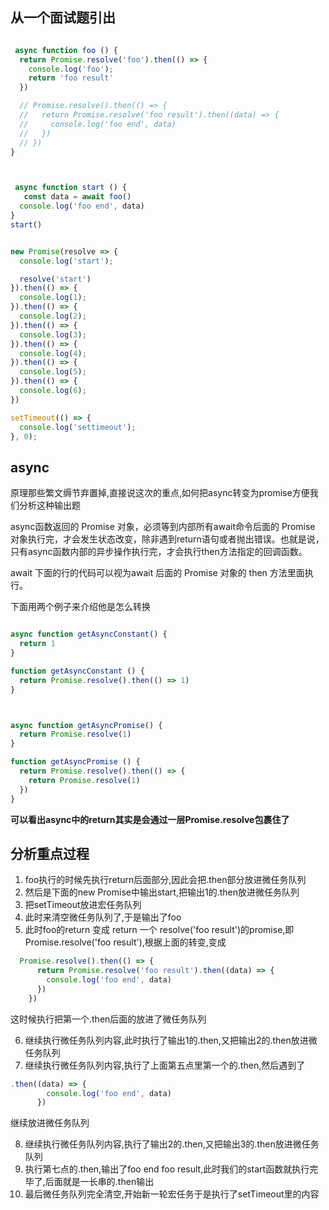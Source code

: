 <script setup>
  import AsyncExample from './AsyncExample.vue'
</script>

## 从一个面试题引出
<AsyncExample />

```js

 async function foo () {
  return Promise.resolve('foo').then(() => {
    console.log('foo');
    return 'foo result'
  })

  // Promise.resolve().then(() => {
  //   return Promise.resolve('foo result').then((data) => {
  //     console.log('foo end', data)
  //   })
  // })
}



 async function start () {
   const data = await foo()
  console.log('foo end', data)
}
start()


new Promise(resolve => {
  console.log('start');

  resolve('start')
}).then(() => {
  console.log(1);
}).then(() => {
  console.log(2);
}).then(() => {
  console.log(3);
}).then(() => {
  console.log(4);
}).then(() => {
  console.log(5);
}).then(() => {
  console.log(6);
})

setTimeout(() => {
  console.log('settimeout');
}, 0);

```

## async

原理那些繁文缛节弃置掉,直接说这次的重点,如何把async转变为promise方便我们分析这种输出题

async函数返回的 Promise 对象，必须等到内部所有await命令后面的 Promise 对象执行完，才会发生状态改变，除非遇到return语句或者抛出错误。也就是说，只有async函数内部的异步操作执行完，才会执行then方法指定的回调函数。

await 下面的行的代码可以视为await 后面的 Promise 对象的 then 方法里面执行。

下面用两个例子来介绍他是怎么转换
```js

async function getAsyncConstant() { 
  return 1
}

function getAsyncConstant () {
  return Promise.resolve().then(() => 1)
}



async function getAsyncPromise() { 
  return Promise.resolve(1)
}

function getAsyncPromise () {
  return Promise.resolve().then(() => {
    return Promise.resolve(1)
  })
}
```
**可以看出async中的return其实是会通过一层Promise.resolve包裹住了**

## 分析重点过程
1. foo执行的时候先执行return后面部分,因此会把.then部分放进微任务队列
2. 然后是下面的new Promise中输出start,把输出1的.then放进微任务队列
3. 把setTimeout放进宏任务队列
4. 此时来清空微任务队列了,于是输出了foo
5. 此时foo的return 变成 return 一个 resolve('foo result')的promise,即Promise.resolve('foo result'),根据上面的转变,变成
```js
  Promise.resolve().then(() => {
      return Promise.resolve('foo result').then((data) => {
        console.log('foo end', data)
      })
    })
```
这时候执行把第一个.then后面的放进了微任务队列

6. 继续执行微任务队列内容,此时执行了输出1的.then,又把输出2的.then放进微任务队列
7. 继续执行微任务队列内容,执行了上面第五点里第一个的.then,然后遇到了
```js
.then((data) => {
        console.log('foo end', data)
      })
```
继续放进微任务队列

8. 继续执行微任务队列内容,执行了输出2的.then,又把输出3的.then放进微任务队列
9. 执行第七点的.then,输出了foo end foo result,此时我们的start函数就执行完毕了,后面就是一长串的.then输出
10. 最后微任务队列完全清空,开始新一轮宏任务于是执行了setTimeout里的内容

